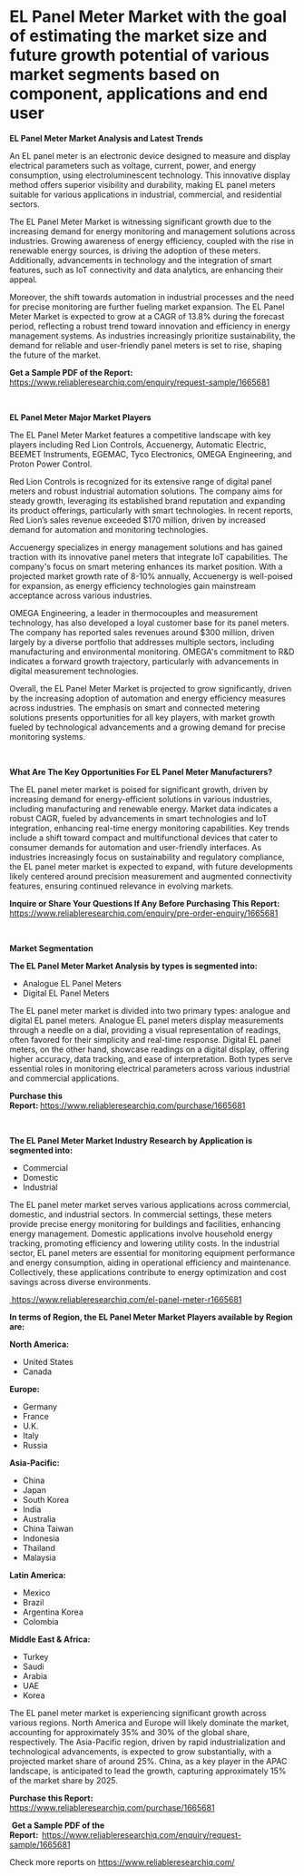 <p><h1>EL Panel Meter Market with the goal of estimating the market size and future growth potential of various market segments based on component, applications and end user</h1></p><p><strong>EL Panel Meter Market Analysis and Latest Trends</strong></p>
<p><p>An EL panel meter is an electronic device designed to measure and display electrical parameters such as voltage, current, power, and energy consumption, using electroluminescent technology. This innovative display method offers superior visibility and durability, making EL panel meters suitable for various applications in industrial, commercial, and residential sectors.</p><p>The EL Panel Meter Market is witnessing significant growth due to the increasing demand for energy monitoring and management solutions across industries. Growing awareness of energy efficiency, coupled with the rise in renewable energy sources, is driving the adoption of these meters. Additionally, advancements in technology and the integration of smart features, such as IoT connectivity and data analytics, are enhancing their appeal.</p><p>Moreover, the shift towards automation in industrial processes and the need for precise monitoring are further fueling market expansion. The EL Panel Meter Market is expected to grow at a CAGR of 13.8% during the forecast period, reflecting a robust trend toward innovation and efficiency in energy management systems. As industries increasingly prioritize sustainability, the demand for reliable and user-friendly panel meters is set to rise, shaping the future of the market.</p></p>
<p><strong>Get a Sample PDF of the Report:&nbsp;</strong> <a href="https://www.reliableresearchiq.com/enquiry/request-sample/1665681?utm_campaign=3352&utm_medium=2&utm_source=Github&utm_content=ia&utm_term=11042025&utm_id=el-panel-meter">https://www.reliableresearchiq.com/enquiry/request-sample/1665681</a></p>
<p>&nbsp;</p>
<p><strong>EL Panel Meter Major Market Players</strong></p>
<p><p>The EL Panel Meter Market features a competitive landscape with key players including Red Lion Controls, Accuenergy, Automatic Electric, BEEMET Instruments, EGEMAC, Tyco Electronics, OMEGA Engineering, and Proton Power Control. </p><p>Red Lion Controls is recognized for its extensive range of digital panel meters and robust industrial automation solutions. The company aims for steady growth, leveraging its established brand reputation and expanding its product offerings, particularly with smart technologies. In recent reports, Red Lion’s sales revenue exceeded $170 million, driven by increased demand for automation and monitoring technologies.</p><p>Accuenergy specializes in energy management solutions and has gained traction with its innovative panel meters that integrate IoT capabilities. The company's focus on smart metering enhances its market position. With a projected market growth rate of 8-10% annually, Accuenergy is well-poised for expansion, as energy efficiency technologies gain mainstream acceptance across various industries.</p><p>OMEGA Engineering, a leader in thermocouples and measurement technology, has also developed a loyal customer base for its panel meters. The company has reported sales revenues around $300 million, driven largely by a diverse portfolio that addresses multiple sectors, including manufacturing and environmental monitoring. OMEGA's commitment to R&D indicates a forward growth trajectory, particularly with advancements in digital measurement technologies.</p><p>Overall, the EL Panel Meter Market is projected to grow significantly, driven by the increasing adoption of automation and energy efficiency measures across industries. The emphasis on smart and connected metering solutions presents opportunities for all key players, with market growth fueled by technological advancements and a growing demand for precise monitoring systems.</p></p>
<p>&nbsp;</p>
<p><strong>What Are The Key Opportunities For EL Panel Meter Manufacturers?</strong></p>
<p><p>The EL panel meter market is poised for significant growth, driven by increasing demand for energy-efficient solutions in various industries, including manufacturing and renewable energy. Market data indicates a robust CAGR, fueled by advancements in smart technologies and IoT integration, enhancing real-time energy monitoring capabilities. Key trends include a shift toward compact and multifunctional devices that cater to consumer demands for automation and user-friendly interfaces. As industries increasingly focus on sustainability and regulatory compliance, the EL panel meter market is expected to expand, with future developments likely centered around precision measurement and augmented connectivity features, ensuring continued relevance in evolving markets.</p></p>
<p><strong>Inquire or Share Your Questions If Any Before Purchasing This Report:</strong> <a href="https://www.reliableresearchiq.com/enquiry/pre-order-enquiry/1665681?utm_campaign=3352&utm_medium=2&utm_source=Github&utm_content=ia&utm_term=11042025&utm_id=el-panel-meter">https://www.reliableresearchiq.com/enquiry/pre-order-enquiry/1665681</a></p>
<p>&nbsp;</p>
<p><strong>Market Segmentation</strong></p>
<p><strong>The EL Panel Meter Market Analysis by types is segmented into:</strong></p>
<p><ul><li>Analogue EL Panel Meters</li><li>Digital EL Panel Meters</li></ul></p>
<p><p>The EL panel meter market is divided into two primary types: analogue and digital EL panel meters. Analogue EL panel meters display measurements through a needle on a dial, providing a visual representation of readings, often favored for their simplicity and real-time response. Digital EL panel meters, on the other hand, showcase readings on a digital display, offering higher accuracy, data tracking, and ease of interpretation. Both types serve essential roles in monitoring electrical parameters across various industrial and commercial applications.</p></p>
<p><strong>Purchase this Report:&nbsp;</strong><a href="https://www.reliableresearchiq.com/purchase/1665681?utm_campaign=3352&utm_medium=2&utm_source=Github&utm_content=ia&utm_term=11042025&utm_id=el-panel-meter">https://www.reliableresearchiq.com/purchase/1665681</a></p>
<p>&nbsp;</p>
<p><strong>The EL Panel Meter Market Industry Research by Application is segmented into:</strong></p>
<p><ul><li>Commercial</li><li>Domestic</li><li>Industrial</li></ul></p>
<p><p>The EL panel meter market serves various applications across commercial, domestic, and industrial sectors. In commercial settings, these meters provide precise energy monitoring for buildings and facilities, enhancing energy management. Domestic applications involve household energy tracking, promoting efficiency and lowering utility costs. In the industrial sector, EL panel meters are essential for monitoring equipment performance and energy consumption, aiding in operational efficiency and maintenance. Collectively, these applications contribute to energy optimization and cost savings across diverse environments.</p></p>
<p><a href="https://www.reliableresearchiq.com/el-panel-meter-r1665681?utm_campaign=3352&utm_medium=2&utm_source=Github&utm_content=ia&utm_term=11042025&utm_id=el-panel-meter">&nbsp;https://www.reliableresearchiq.com/el-panel-meter-r1665681</a></p>
<p><strong>In terms of Region, the EL Panel Meter Market Players available by Region are:</strong></p>
<p>
    <p> <strong> North America: </strong>
        <ul>
            <li>United States</li>
            <li>Canada</li>
        </ul>
        </p> 
    <p> <strong> Europe: </strong>
        <ul>
            <li>Germany</li>
            <li>France</li>
            <li>U.K.</li>
            <li>Italy</li>
            <li>Russia</li>
        </ul>
        </p> 
    <p> <strong> Asia-Pacific: </strong>
        <ul>
            <li>China</li>
            <li>Japan</li>
            <li>South Korea</li>
            <li>India</li>
            <li>Australia</li>
            <li>China Taiwan</li>
            <li>Indonesia</li>
            <li>Thailand</li>
            <li>Malaysia</li>
        </ul>
        </p> 
    <p> <strong> Latin America: </strong>
        <ul>
            <li>Mexico</li>
            <li>Brazil</li>
            <li>Argentina Korea</li>
            <li>Colombia</li>
        </ul>
        </p> 
    <p> <strong> Middle East & Africa: </strong>
        <ul>
            <li>Turkey</li>
            <li>Saudi</li>
            <li>Arabia</li>
            <li>UAE</li>
            <li>Korea</li>
        </ul>
    </p>
    </p>
<p><p>The EL panel meter market is experiencing significant growth across various regions. North America and Europe will likely dominate the market, accounting for approximately 35% and 30% of the global share, respectively. The Asia-Pacific region, driven by rapid industrialization and technological advancements, is expected to grow substantially, with a projected market share of around 25%. China, as a key player in the APAC landscape, is anticipated to lead the growth, capturing approximately 15% of the market share by 2025.</p></p>
<p><strong>Purchase this Report: </strong><a href="https://www.reliableresearchiq.com/purchase/1665681?utm_campaign=3352&utm_medium=2&utm_source=Github&utm_content=ia&utm_term=11042025&utm_id=el-panel-meter">https://www.reliableresearchiq.com/purchase/1665681</a></p>
<p>&nbsp;<strong>Get a Sample PDF of the Report:&nbsp;&nbsp;</strong><a href="https://www.reliableresearchiq.com/enquiry/request-sample/1665681?utm_campaign=3352&utm_medium=2&utm_source=Github&utm_content=ia&utm_term=11042025&utm_id=el-panel-meter">https://www.reliableresearchiq.com/enquiry/request-sample/1665681</a></p>
<p><strong></strong></p>
<p>Check more reports on <a href="https://www.reliableresearchiq.com/?utm_campaign=3352&utm_medium=2&utm_source=Github&utm_content=ia&utm_term=11042025&utm_id=el-panel-meter">https://www.reliableresearchiq.com/</a></p>